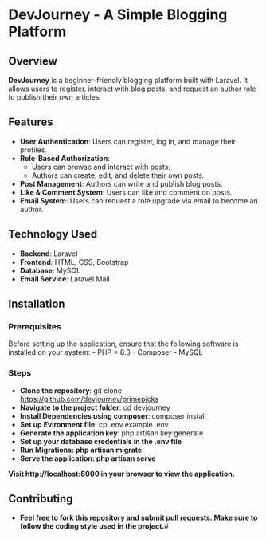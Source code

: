 # DevJourney - A Simple Blogging Platform

## Overview
**DevJourney** is a beginner-friendly blogging platform built with Laravel. It allows users to register, interact with blog posts, and request an author role to publish their own articles.

## Features
- **User Authentication**: Users can register, log in, and manage their profiles.
- **Role-Based Authorization**:
  - Users can browse and interact with posts.
  - Authors can create, edit, and delete their own posts.
- **Post Management**: Authors can write and publish blog posts.
- **Like & Comment System**: Users can like and comment on posts.
- **Email System**: Users can request a role upgrade via email to become an author.

## Technology Used
- **Backend**: Laravel
- **Frontend**: HTML, CSS, Bootstrap
- **Database**: MySQL
- **Email Service**: Laravel Mail

## Installation

### Prerequisites
 Before setting up the application, ensure that the following software is installed on your system:
    - PHP = 8.3
    - Composer
    - MySQL

 ### Steps
   - **Clone the repository**: git clone https://github.com/devjourney/primepicks 
   - **Navigate to the project folder**: cd devjourney
   - **Install Dependencies using composer**: composer install
   - **Set up Evironment file**:  cp .env.example .env
   - **Generate the application key**: php artisan key:generate
   - **Set up your database credentials in the .env file**
   - **Run Migrations: php artisan migrate**
   - **Serve the application: php artisan serve**

**Visit http://localhost:8000 in your browser to view the application.**


## Contributing
 - **Feel free to fork this repository and submit pull requests. Make sure to follow the coding style used in the project.**#
